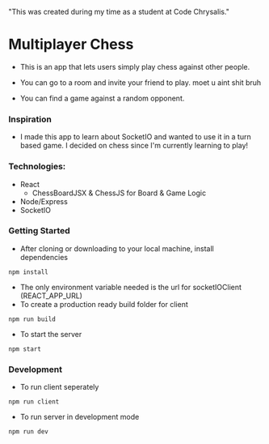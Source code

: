 "This was created during my time as a student at Code Chrysalis."

# Multiplayer Chess

- This is an app that lets users simply play chess against other people.

- You can go to a room and invite your friend to play.
moet u aint shit bruh 
- You can find a game against a random opponent.

### Inspiration

- I made this app to learn about SocketIO and wanted to use it in a turn based game. I decided on chess since I'm currently learning to play!

### Technologies:
- React
  - ChessBoardJSX & ChessJS for Board & Game Logic
- Node/Express
- SocketIO

### Getting Started
- After cloning or downloading to your local machine, install dependencies
```
npm install
```
- The only environment variable needed is the url for socketIOClient (REACT_APP_URL)
- To create a production ready build folder for client
```
npm run build
```

- To start the server
```
npm start
```

### Development
- To run client seperately
```
npm run client
```

- To run server in development mode
```
npm run dev
```